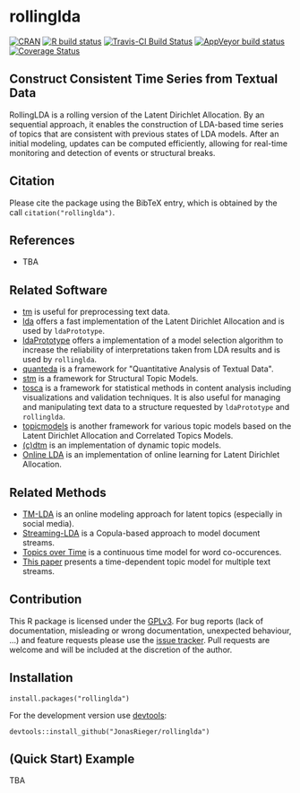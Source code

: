 # rollinglda
[![CRAN](https://www.r-pkg.org/badges/version/rollinglda)](https://cran.r-project.org/package=rollinglda)
[![R build status](https://github.com/JonasRieger/rollinglda/workflows/R-CMD-check/badge.svg)](https://github.com/JonasRieger/rollinglda/actions)
[![Travis-CI Build Status](https://travis-ci.org/JonasRieger/rollinglda.svg?branch=master)](https://travis-ci.org/JonasRieger/rollinglda)
[![AppVeyor build status](https://ci.appveyor.com/api/projects/status/github/JonasRieger/rollinglda?branch=master&svg=true)](https://ci.appveyor.com/project/JonasRieger/rollinglda)
[![Coverage Status](https://coveralls.io/repos/github/JonasRieger/rollinglda/badge.svg?branch=master)](https://coveralls.io/github/JonasRieger/rollinglda?branch=master)

## Construct Consistent Time Series from Textual Data
RollingLDA is a rolling version of the Latent Dirichlet Allocation. By an sequential approach, it enables the construction of LDA-based time series of topics that are consistent with previous states of LDA models. After an initial modeling, updates can be computed efficiently, allowing for real-time monitoring and detection of events or structural breaks.

## Citation
Please cite the package using the BibTeX entry, which is obtained by the call ``citation("rollinglda")``.

## References
* TBA

## Related Software
* [tm](https://CRAN.R-project.org/package=tm) is useful for preprocessing text data.
* [lda](https://CRAN.R-project.org/package=lda) offers a fast implementation of the Latent Dirichlet Allocation and is used by ``ldaPrototype``.
* [ldaPrototype](https://github.com/JonasRieger/ldaPrototype) offers a implementation of a model selection algorithm to increase the reliability of interpretations taken from LDA results and is used by ``rollinglda``.
* [quanteda](https://quanteda.io/) is a framework for "Quantitative Analysis of Textual Data".
* [stm](https://www.structuraltopicmodel.com/) is a framework for Structural Topic Models.
* [tosca](https://github.com/Docma-TU/tosca) is a framework for statistical methods in content analysis including visualizations and validation techniques. It is also useful for managing and manipulating text data to a structure requested by ``ldaPrototype`` and ``rollinglda``.
* [topicmodels](https://CRAN.R-project.org/package=topicmodels) is another framework for various topic models based on the Latent Dirichlet Allocation and Correlated Topics Models.
* [(c)dtm](https://github.com/blei-lab/dtm) is an implementation of dynamic topic models.
* [Online LDA](https://github.com/blei-lab/onlineldavb) is an implementation of online learning for Latent Dirichlet Allocation.

## Related Methods
* [TM-LDA](https://doi.org/10.1145/2339530.2339552) is an online modeling approach for latent topics (especially in social media).
* [Streaming-LDA](https://doi.org/10.1145/2939672.2939781) is a Copula-based approach to model document streams.
* [Topics over Time](https://doi.org/10.1145/1150402.1150450) is a continuous time model for word co-occurences.
* [This paper](https://doi.org/10.1145/2020408.2020551) presents a time-dependent topic model for multiple text streams.

## Contribution
This R package is licensed under the [GPLv3](https://www.gnu.org/licenses/gpl-3.0.en.html).
For bug reports (lack of documentation, misleading or wrong documentation, unexpected behaviour, ...) and feature requests please use the [issue tracker](https://github.com/JonasRieger/rollinglda/issues).
Pull requests are welcome and will be included at the discretion of the author.

## Installation
```{R}
install.packages("rollinglda")
```
For the development version use [devtools](https://cran.r-project.org/package=devtools):
```{R}
devtools::install_github("JonasRieger/rollinglda")
```

## (Quick Start) Example
TBA
